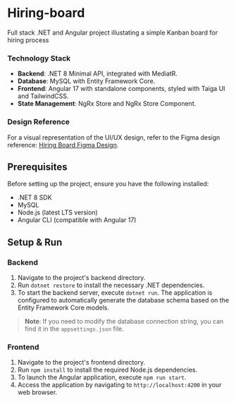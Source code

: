 # Hiring-board
Full stack .NET and Angular project illustating a simple Kanban board for hiring process 

### Technology Stack

- **Backend**: .NET 8 Minimal API, integrated with MediatR.
- **Database**: MySQL with Entity Framework Core.
- **Frontend**: Angular 17 with standalone components, styled with Taiga UI and TailwindCSS.
- **State Management**: NgRx Store and NgRx Store Component.

### Design Reference

For a visual representation of the UI/UX design, refer to the Figma design reference: [Hiring Board Figma Design](https://www.figma.com/file/vRtB0xGVCyzCuCI0gv7D9E/Hiring-board?type=design&node-id=0%3A1&mode=design&t=Jy5JFhghKfwLQe0i-1).

## Prerequisites

Before setting up the project, ensure you have the following installed:
- .NET 8 SDK
- MySQL
- Node.js (latest LTS version)
- Angular CLI (compatible with Angular 17)

## Setup & Run

### Backend

1. Navigate to the project's backend directory.
2. Run `dotnet restore` to install the necessary .NET dependencies.
3. To start the backend server, execute `dotnet run`. The application is configured to automatically generate the database schema based on the Entity Framework Core models. 

> **Note**: If you need to modify the database connection string, you can find it in the `appsettings.json` file.

### Frontend

1. Navigate to the project's frontend directory.
2. Run `npm install` to install the required Node.js dependencies.
3. To launch the Angular application, execute `npm run start`.
4. Access the application by navigating to `http://localhost:4200` in your web browser.




